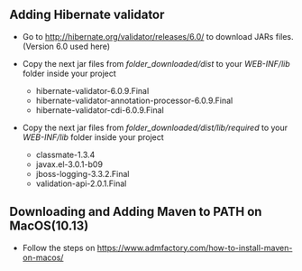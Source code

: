 ## Adding Hibernate validator
- Go to http://hibernate.org/validator/releases/6.0/ to download JARs files. (Version 6.0 used here)
- Copy the next jar files from *folder_downloaded/dist* to your *WEB-INF/lib* folder inside your project
    - hibernate-validator-6.0.9.Final
    - hibernate-validator-annotation-processor-6.0.9.Final
    - hibernate-validator-cdi-6.0.9.Final

- Copy the next jar files from *folder_downloaded/dist/lib/required* to your *WEB-INF/lib* folder inside your project
    - classmate-1.3.4
    - javax.el-3.0.1-b09
    - jboss-logging-3.3.2.Final
    - validation-api-2.0.1.Final

## Downloading and Adding Maven to PATH on MacOS(10.13)
- Follow the steps on https://www.admfactory.com/how-to-install-maven-on-macos/
    